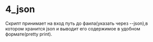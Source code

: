 # 4_json
Скрипт принимает на вход путь до фаила(указать через --json),в котором хранится json и выводит его содержимое в удобном формате(pretty print).
